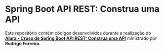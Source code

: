 # Spring Boot API REST: Construa uma API
Este repositório contém códigos desenvolvidos durante a realização do **[Alura - Cruso de Spring Boot API REST: Construa uma API](https://www.alura.com.br/conteudo/spring-boot-api-rest)** ministrado por **Rodrigo Ferreira**.